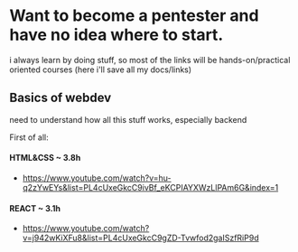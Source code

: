 # Want to become a pentester and have no idea where to start.
i always learn by doing stuff, so most of the links will be hands-on/practical oriented courses 
 (here i'll save all my docs/links)

## Basics of webdev
need to understand how all this stuff works, especially backend

First of all:
#### HTML&CSS ~ 3.8h
 - https://www.youtube.com/watch?v=hu-q2zYwEYs&list=PL4cUxeGkcC9ivBf_eKCPIAYXWzLlPAm6G&index=1
#### REACT ~ 3.1h
 - https://www.youtube.com/watch?v=j942wKiXFu8&list=PL4cUxeGkcC9gZD-Tvwfod2gaISzfRiP9d


